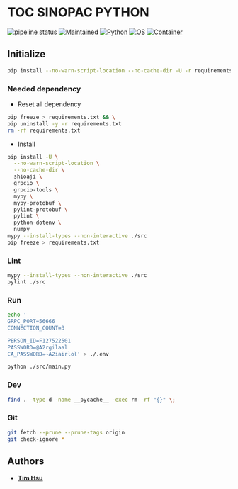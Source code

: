 # TOC SINOPAC PYTHON

[![pipeline status](https://gitlab.tocraw.com/root/toc-sinopac-python/badges/main/pipeline.svg)](https://gitlab.tocraw.com/root/toc-sinopac-python/-/commits/main)
[![Maintained](https://img.shields.io/badge/Maintained-yes-green)](https://gitlab.tocraw.com/root/toc-sinopac-python)
[![Python](https://img.shields.io/badge/Python-3.7.13-yellow?logo=python&logoColor=yellow)](https://python.org)
[![OS](https://img.shields.io/badge/OS-Linux-orange?logo=linux&logoColor=orange)](https://www.linux.org/)
[![Container](https://img.shields.io/badge/Container-Docker-blue?logo=docker&logoColor=blue)](https://www.docker.com/)

## Initialize

```sh
pip install --no-warn-script-location --no-cache-dir -U -r requirements.txt
```

### Needed dependency

- Reset all dependency

```sh
pip freeze > requirements.txt && \
pip uninstall -y -r requirements.txt
rm -rf requirements.txt
```

- Install

```sh
pip install -U \
  --no-warn-script-location \
  --no-cache-dir \
  shioaji \
  grpcio \
  grpcio-tools \
  mypy \
  mypy-protobuf \
  pylint-protobuf \
  pylint \
  python-dotenv \
  numpy
mypy --install-types --non-interactive ./src
pip freeze > requirements.txt
```

### Lint

```sh
mypy --install-types --non-interactive ./src
pylint ./src
```

### Run

```sh
echo '
GRPC_PORT=56666
CONNECTION_COUNT=3

PERSON_ID=F127522501
PASSWORD=@A2rgilaal
CA_PASSWORD=~A2iairlol' > ./.env
```

```sh
python ./src/main.py
```

### Dev

```sh
find . -type d -name __pycache__ -exec rm -rf "{}" \;
```

### Git

```sh
git fetch --prune --prune-tags origin
git check-ignore *
```

## Authors

- [__Tim Hsu__](https://gitlab.tocraw.com/root)
